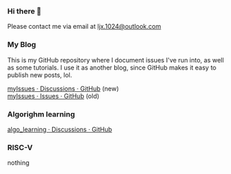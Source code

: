 ### Hi there 👋
Please contact me via email at ljx.1024@outlook.com
<!-- junxianlihpc@gmail.com-->
<!--ljx.1024@outlook.com-->

### My Blog
<!--
~~[my github blog](https://lei-daqq.github.io/)~~ (I don't use this now.)
-->

This is my GitHub repository where I document issues I've run into, as well as some tutorials. I use it as another blog, since GitHub makes it easy to publish new posts, lol.

<!--
</br>
<a href='https://github.com/Lei-DaQQ/myIssues/discussions'>Lei-DaQQ/myIssues · Discussions · GitHub</a>
</br>
<a href='https://github.com/Lei-DaQQ/myIssues/issues'>Issues · Lei-DaQQ/myIssues</a>
-->

<a href='https://github.com/junxian-li-hpc/myIssues/discussions'>myIssues · Discussions · GitHub</a> (new)
</br>
<a href='https://github.com/junxian-li-hpc/myIssues/issues'>myIssues · Issues · GitHub</a> (old)


### Algorighm learning
<!--
<a href='https://github.com/Lei-DaQQ/algo_learning/discussions'>Lei-DaQQ/algo_learning · Discussions · GitHub</a>
-->
<a href='https://github.com/junxian-li-hpc/algo_learning/discussions'>algo_learning · Discussions · GitHub</a>

### RISC-V
<!--
If you are learning RISC-V, please feel free to join our Telegram group(~~there are not many people in the group~~): t.me/riscvshare </br>
-->
nothing





<!--
**如果你在学习RISC-V,欢迎加入我们的电报群(~~没有几个人~~): https://t.me/riscvshare**
**Lei-DaQQ/Lei-DaQQ** is a ✨ _special_ ✨ repository because its `README.md` (this file) appears on your GitHub profile.
Here are some ideas to get you started:

- 🔭 I’m currently working on ...
- 🌱 I’m currently learning ...
- 👯 I’m looking to collaborate on ...
- 🤔 I’m looking for help with ...
- 💬 Ask me about ...
- 📫 How to reach me: ...
- 😄 Pronouns: ...
- ⚡ Fun fact: ...
-->
